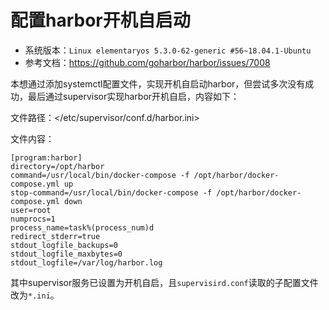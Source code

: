 # 配置harbor开机自启动
- 系统版本：`Linux elementaryos 5.3.0-62-generic #56~18.04.1-Ubuntu`
- 参考文档：<https://github.com/goharbor/harbor/issues/7008>

本想通过添加systemctl配置文件，实现开机自启动harbor，但尝试多次没有成功，最后通过supervisor实现harbor开机自启，内容如下：

文件路径：</etc/supervisor/conf.d/harbor.ini>

文件内容：
```
[program:harbor]
directory=/opt/harbor
command=/usr/local/bin/docker-compose -f /opt/harbor/docker-compose.yml up
stop-command=/usr/local/bin/docker-compose -f /opt/harbor/docker-compose.yml down
user=root
numprocs=1
process_name=task%(process_num)d
redirect_stderr=true
stdout_logfile_backups=0
stdout_logfile_maxbytes=0
stdout_logfile=/var/log/harbor.log
```
其中supervisor服务已设置为开机自启，且`supervisird.conf`读取的子配置文件改为`*.ini`。
